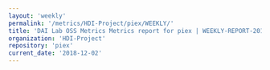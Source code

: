 ```yaml
---
layout: 'weekly'
permalink: '/metrics/HDI-Project/piex/WEEKLY/'
title: 'DAI Lab OSS Metrics Metrics report for piex | WEEKLY-REPORT-2018-12-02'
organization: 'HDI-Project'
repository: 'piex'
current_date: '2018-12-02'
---
```

